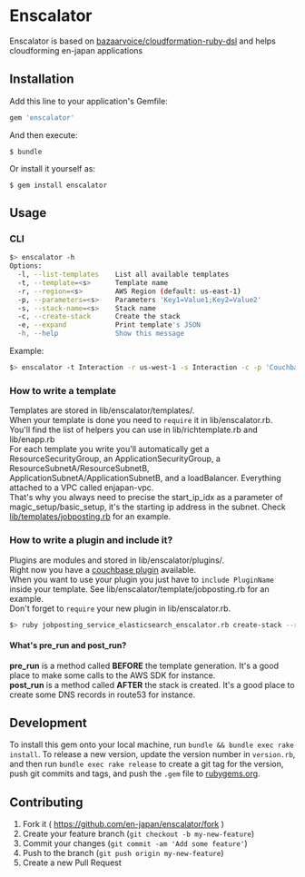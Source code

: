 # Enscalator

Enscalator is based on [bazaarvoice/cloudformation-ruby-dsl](https://github.com/bazaarvoice/cloudformation-ruby-dsl) and helps cloudforming en-japan applications

## Installation

Add this line to your application's Gemfile:

```ruby
gem 'enscalator'
```

And then execute:

    $ bundle

Or install it yourself as:

    $ gem install enscalator

## Usage

### CLI
```bash
$> enscalator -h
Options:
  -l, --list-templates    List all available templates
  -t, --template=<s>      Template name
  -r, --region=<s>        AWS Region (default: us-east-1)
  -p, --parameters=<s>    Parameters 'Key1=Value1;Key2=Value2'
  -s, --stack-name=<s>    Stack name
  -c, --create-stack      Create the stack
  -e, --expand            Print template's JSON
  -h, --help              Show this message
```

Example:
```bash
$> enscalator -t Interaction -r us-west-1 -s Interaction -c -p 'CouchbaseInteractionKeyName=test;WebServerPort=9000'
```

### How to write a template
Templates are stored in lib/enscalator/templates/.  
When your template is done you need to `require` it in lib/enscalator.rb.  
You'll find the list of helpers you can use in lib/richtemplate.rb and lib/enapp.rb  
For each template you write you'll automatically get a ResourceSecurityGroup, an ApplicationSecurityGroup, a ResourceSubnetA/ResourceSubnetB, ApplicationSubnetA/ApplicationSubnetB, and a loadBalancer. Everything attached to a VPC called enjapan-vpc.  
That's why you always need to precise the start_ip_idx as a parameter of magic_setup/basic_setup, it's the starting ip address in the subnet.
Check [lib/templates/jobposting.rb](lib/templates/jobposting.rb) for an example.


### How to write a plugin and include it?
Plugins are modules and stored in lib/enscalator/plugins/.  
Right now you have a [couchbase plugin](lib/enscalator/plugins/couchbase.rb) available.  
When you want to use your plugin you just have to `include PluginName` inside your template. See lib/enscalator/template/jobposting.rb for an example.  
Don't forget to `require` your new plugin in lib/enscalator.rb.

```bash
$> ruby jobposting_service_elasticsearch_enscalator.rb create-stack --region us-west-1  --stack-name jobposting-elasticsearch --parameters 'KeyName=test;WebServerPort=9000'
```

#### What's pre_run and post_run?
**pre_run** is a method called **BEFORE** the template generation. It's a good place to make some calls to the AWS SDK for instance.  
**post_run** is a method called **AFTER** the stack is created. It's a good place to create some DNS records in route53 for instance.

## Development

To install this gem onto your local machine, run `bundle && bundle exec rake install`. To release a new version, update the version number in `version.rb`, and then run `bundle exec rake release` to create a git tag for the version, push git commits and tags, and push the `.gem` file to [rubygems.org](https://rubygems.org).

## Contributing

1. Fork it ( https://github.com/en-japan/enscalator/fork )
2. Create your feature branch (`git checkout -b my-new-feature`)
3. Commit your changes (`git commit -am 'Add some feature'`)
4. Push to the branch (`git push origin my-new-feature`)
5. Create a new Pull Request
